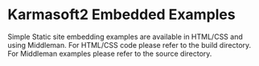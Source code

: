 # Karmasoft2 Embedded Examples

Simple Static site embedding examples are available in HTML/CSS and using Middleman. For HTML/CSS code please refer to the build directory. For Middleman examples please refer to the source directory.


